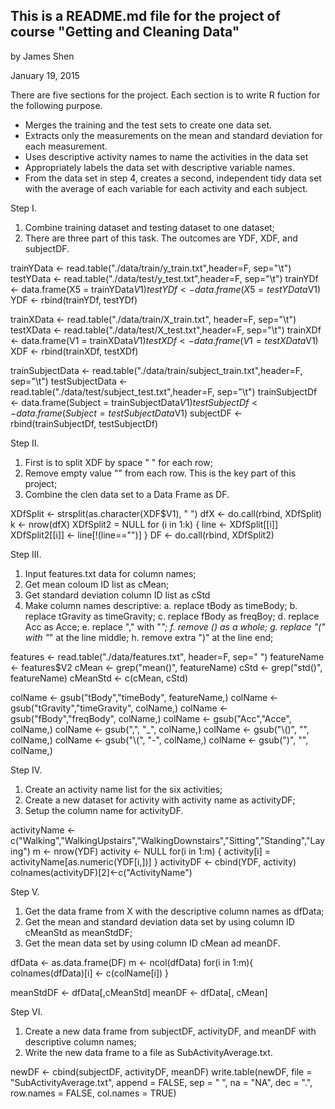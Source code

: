## This is a README.md file for the project of course "Getting and Cleaning Data"

by James Shen

January 19, 2015

There are five sections for the project. Each section is to write R fuction 
for the following purpose. 

* Merges the training and the test sets to create one data set.
*	Extracts only the measurements on the mean and standard deviation for each measurement.
*	Uses descriptive activity names to name the activities in the data set
*	Appropriately labels the data set with descriptive variable names.
*	From the data set in step 4, creates a second, independent tidy data set with the average of each variable for each activity and each subject.

Step I.
1. Combine training dataset and testing dataset to one dataset;
2. There are three part of this task. The outcomes are YDF, XDF, and subjectDF.

trainYData <- read.table("./data/train/y_train.txt",header=F, sep="\t")
testYData <- read.table("./data/test/y_test.txt",header=F, sep="\t")
trainYDf <- data.frame(X5 = trainYData$V1)
testYDf <- data.frame(X5 = testYData$V1)
YDF <- rbind(trainYDf, testYDf)

trainXData <- read.table("./data/train/X_train.txt", header=F, sep="\t")
testXData <- read.table("./data/test/X_test.txt",header=F, sep="\t")
trainXDf <- data.frame(V1 = trainXData$V1)
testXDf <- data.frame(V1 = testXData$V1)
XDF <- rbind(trainXDf, testXDf)

trainSubjectData <- read.table("./data/train/subject_train.txt",header=F, sep="\t")
testSubjectData <- read.table("./data/test/subject_test.txt",header=F, sep="\t")
trainSubjectDf <- data.frame(Subject = trainSubjectData$V1)
testSubjectDf <- data.frame(Subject = testSubjectData$V1)
subjectDF <- rbind(trainSubjectDf, testSubjectDf)

Step II.
1. First is to split XDF by space " " for each row;
2. Remove empty value "" from each row. This is the key part of this project;
3. Combine the clen data set to a Data Frame as DF.

XDfSplit <- strsplit(as.character(XDF$V1), " ")
dfX <- do.call(rbind, XDfSplit)
k <- nrow(dfX)
XDfSplit2 = NULL
for (i in 1:k) {
  line <- XDfSplit[[i]]
	XDfSplit2[[i]] <- line[!(line=="")]
}
DF <- do.call(rbind, XDfSplit2)

Step III.
1. Input features.txt data for column names;
2. Get mean coloum ID list as cMean;
3. Get standard deviation column ID list as cStd
4. Make column names descriptive:
   a. replace tBody as timeBody;
   b. replace tGravity as timeGravity;
   c. replace fBody as freqBoy;
   d. replace Acc as Acce;
   e. replace "," with "_";
   f. remove () as a whole;
   g. replace "(" with "_" at the line middle;
   h. remove extra ")" at the line end;
   
features <- read.table("./data/features.txt", header=F, sep=" ")
featureName <- features$V2
cMean <- grep("mean()", featureName)
cStd <- grep("std()", featureName)
cMeanStd <- c(cMean, cStd)

colName <- gsub("tBody","timeBody", featureName,)
colName <- gsub("tGravity","timeGravity", colName,)
colName <- gsub("fBody","freqBody", colName,)
colName <- gsub("Acc","Acce", colName,)
colName <- gsub(",", "_", colName,)
colName <- gsub("\\()", "", colName,)
colName <- gsub("\\(", "-", colName,)
colName <- gsub(")", "", colName,)

Step IV.
1. Create an activity name list for the six activities;
2. Create a new dataset for activity with activity name as activityDF;
3. Setup the column name for activityDF.

activityName <- c("Walking","WalkingUpstairs","WalkingDownstairs","Sitting","Standing","Laying")
m <- nrow(YDF)
activity <- NULL
for(i in 1:m) {
	activity[i] = activityName[as.numeric(YDF[i,])]
}
activityDF <- cbind(YDF, activity)
colnames(activityDF)[2]<-c("ActivityName")

Step V.
1. Get the data frame from X with the descriptive column names as dfData;
2. Get the mean and standard deviation data set by using column ID cMeanStd as meanStdDF;
3. Get the mean data set by using column ID cMean ad meanDF.

dfData <- as.data.frame(DF)
m <- ncol(dfData)
for(i in 1:m){
	colnames(dfData)[i] <- c(colName[i])
}

meanStdDF <- dfData[,cMeanStd]
meanDF <- dfData[, cMean]

Step VI.
1. Create a new data frame from subjectDF, activityDF, and meanDF with descriptive column names;
2. Write the new data frame to a file as SubActivityAverage.txt.

newDF <- cbind(subjectDF, activityDF, meanDF)
write.table(newDF, file = "SubActivityAverage.txt", 
append = FALSE, sep = " ", na = "NA", dec = ".", 
row.names = FALSE, col.names = TRUE)
